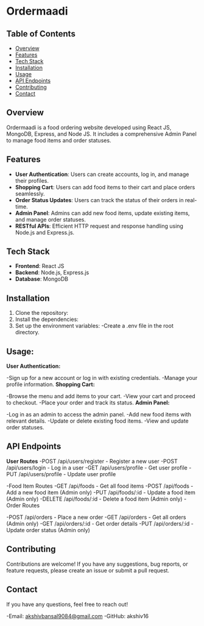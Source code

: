# Ordermaadi

## Table of Contents
- [Overview](#overview)
- [Features](#features)
- [Tech Stack](#tech-stack)
- [Installation](#installation)
- [Usage](#usage)
- [API Endpoints](#api-endpoints)
- [Contributing](#contributing)
- [Contact](#contact)

## Overview
Ordermaadi is a food ordering website developed using React JS, MongoDB, Express, and Node JS. It includes a comprehensive Admin Panel to manage food items and order statuses.

## Features
- **User Authentication**: Users can create accounts, log in, and manage their profiles.
- **Shopping Cart**: Users can add food items to their cart and place orders seamlessly.
- **Order Status Updates**: Users can track the status of their orders in real-time.
- **Admin Panel**: Admins can add new food items, update existing items, and manage order statuses.
- **RESTful APIs**: Efficient HTTP request and response handling using Node.js and Express.js.

## Tech Stack
- **Frontend**: React JS
- **Backend**: Node.js, Express.js
- **Database**: MongoDB

## Installation
1. Clone the repository:
2. Install the dependencies:
3. Set up the environment variables:
  -Create a .env file in the root directory.
## Usage:

 **User Authentication:**

-Sign up for a new account or log in with existing credentials.
-Manage your profile information.
**Shopping Cart:**

-Browse the menu and add items to your cart.
-View your cart and proceed to checkout.
-Place your order and track its status.
**Admin Panel:** 

-Log in as an admin to access the admin panel.
-Add new food items with relevant details.
-Update or delete existing food items.
-View and update order statuses.
## API Endpoints
**User Routes**
-POST /api/users/register - Register a new user
-POST /api/users/login - Log in a user
-GET /api/users/profile - Get user profile
-PUT /api/users/profile - Update user profile

-Food Item Routes
-GET /api/foods - Get all food items
-POST /api/foods - Add a new food item (Admin only)
-PUT /api/foods/:id - Update a food item (Admin only)
-DELETE /api/foods/:id - Delete a food item (Admin only)
-Order Routes

-POST /api/orders - Place a new order
-GET /api/orders - Get all orders (Admin only)
-GET /api/orders/:id - Get order details
-PUT /api/orders/:id - Update order status (Admin only)
## Contributing
Contributions are welcome! If you have any suggestions, bug reports, or feature requests, please create an issue or submit a pull request.



## Contact
If you have any questions, feel free to reach out!

-Email: akshivbansal9084@gmail.com
-GitHub: akshiv16



